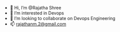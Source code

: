 - 👋 Hi, I’m @Rajatha Shree
- 👀 I’m interested in Devops 
- 💞️ I’m looking to collaborate on Devops Engineering
- 📫 rajathanm.2@gmail.com

<!---
rajathashree/rajathashree is a ✨ special ✨ repository because its `README.md` (this file) appears on your GitHub profile.
You can click the Preview link to take a look at your changes.
--->
